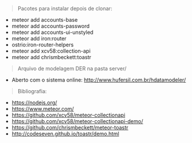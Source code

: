 > Pacotes para instalar depois de clonar:

- meteor add accounts-base
- meteor add accounts-password
- meteor add accounts-ui-unstyled
- meteor add iron:router
- ostrio:iron-router-helpers
- meteor add xcv58:collection-api
- meteor add chrismbeckett:toastr

> Arquivo de modelagem DER na pasta server/

- Aberto com o sistema online: http://www.hufersil.com.br/hdatamodeler/

> Bibliografia:

- https://nodejs.org/
- https://www.meteor.com/
- https://github.com/xcv58/meteor-collectionapi
- https://github.com/xcv58/meteor-collectionapi-demo/
- https://github.com/chrismbeckett/meteor-toastr
- http://codeseven.github.io/toastr/demo.html